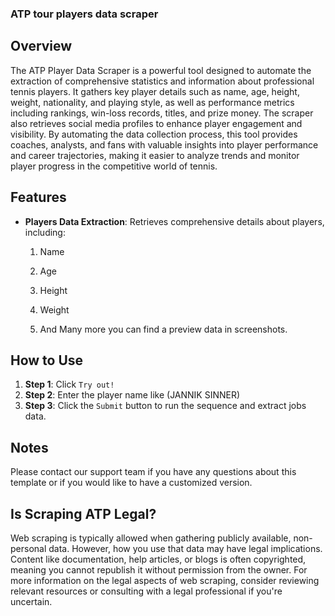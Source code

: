 ### ATP tour players data scraper

## Overview

The ATP Player Data Scraper is a powerful tool designed to automate the extraction of comprehensive statistics and information about professional tennis players. It gathers key player details such as name, age, height, weight, nationality, and playing style, as well as performance metrics including rankings, win-loss records, titles, and prize money. The scraper also retrieves social media profiles to enhance player engagement and visibility. By automating the data collection process, this tool provides coaches, analysts, and fans with valuable insights into player performance and career trajectories, making it easier to analyze trends and monitor player progress in the competitive world of tennis.

## Features

- **Players Data Extraction**: Retrieves comprehensive details about players, including:

  1. Name

  2. Age

  3. Height

  4. Weight

  5. And Many more you can find a preview data in screenshots.
   

## How to Use

1. **Step 1**: Click `Try out!`
2. **Step 2**: Enter the player name like (JANNIK SINNER)
3. **Step 3**: Click the `Submit` button to run the sequence and extract jobs data.


## Notes

Please contact our support team if you have any questions about this template or if you would like to have a customized version.

## Is Scraping ATP Legal?

Web scraping is typically allowed when gathering publicly available, non-personal data. However, how you use that data may have legal implications. Content like documentation, help articles, or blogs is often copyrighted, meaning you cannot republish it without permission from the owner. For more information on the legal aspects of web scraping, consider reviewing relevant resources or consulting with a legal professional if you're uncertain.
